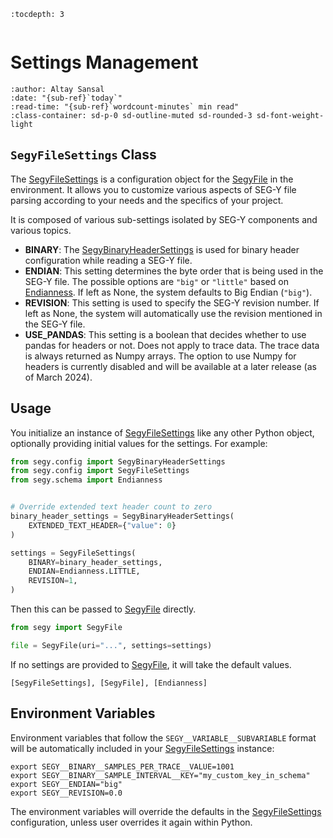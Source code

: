 ```{eval-rst}
:tocdepth: 3
```

```{currentModule} segy.config

```

# Settings Management

```{article-info}
:author: Altay Sansal
:date: "{sub-ref}`today`"
:read-time: "{sub-ref}`wordcount-minutes` min read"
:class-container: sd-p-0 sd-outline-muted sd-rounded-3 sd-font-weight-light
```

## `SegyFileSettings` Class

The [SegyFileSettings] is a configuration object for the
[SegyFile] in the environment. It allows you to customize various aspects of
SEG-Y file parsing according to your needs and the specifics of your project.

It is composed of various sub-settings isolated by SEG-Y components and various topics.

- **BINARY**: The [SegyBinaryHeaderSettings] is used for binary header configuration
  while reading a SEG-Y file.
- **ENDIAN**: This setting determines the byte order that is being used in the SEG-Y file.
  The possible options are `"big"` or `"little"` based on [Endianness]. If left as None,
  the system defaults to Big Endian (`"big"`).
- **REVISION**: This setting is used to specify the SEG-Y revision number. If left as
  None, the system will automatically use the revision mentioned in the SEG-Y file.
- **USE_PANDAS**: This setting is a boolean that decides whether to use pandas for
  headers or not. Does not apply to trace data. The trace data is always returned
  as Numpy arrays. The option to use Numpy for headers is currently disabled and will
  be available at a later release (as of March 2024).

## Usage

You initialize an instance of [SegyFileSettings] like any other Python object,
optionally providing initial values for the settings. For example:

```python
from segy.config import SegyBinaryHeaderSettings
from segy.config import SegyFileSettings
from segy.schema import Endianness


# Override extended text header count to zero
binary_header_settings = SegyBinaryHeaderSettings(
    EXTENDED_TEXT_HEADER={"value": 0}
)

settings = SegyFileSettings(
    BINARY=binary_header_settings,
    ENDIAN=Endianness.LITTLE,
    REVISION=1,
)
```

Then this can be passed to [SegyFile] directly.

```python
from segy import SegyFile

file = SegyFile(uri="...", settings=settings)
```

If no settings are provided to [SegyFile], it will take the default values.

```{seealso}
[SegyFileSettings], [SegyFile], [Endianness]
```

## Environment Variables

Environment variables that follow the `SEGY__VARIABLE__SUBVARIABLE` format will be
automatically included in your [SegyFileSettings] instance:

```shell
export SEGY__BINARY__SAMPLES_PER_TRACE__VALUE=1001
export SEGY__BINARY__SAMPLE_INTERVAL__KEY="my_custom_key_in_schema"
export SEGY__ENDIAN="big"
export SEGY__REVISION=0.0
```

The environment variables will override the defaults in the [SegyFileSettings]
configuration, unless user overrides it again within Python.

[endianness]: #Endianness
[segyfilesettings]: #SegyFileSettings
[segyfile]: #SegyFile
[segybinaryheadersettings]: #SegyBinaryHeaderSettings
